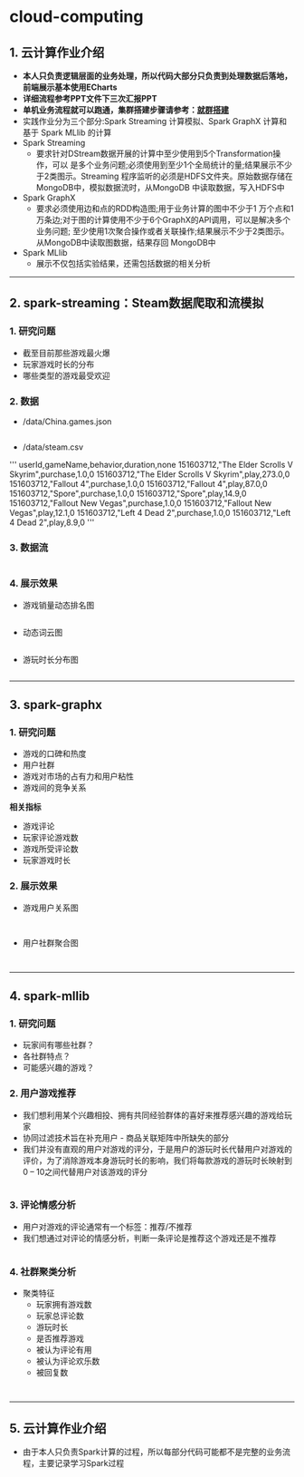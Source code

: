 # cloud-computing

## 1. 云计算作业介绍


- **本人只负责逻辑层面的业务处理，所以代码大部分只负责到处理数据后落地，前端展示基本使用ECharts**
- **详细流程参考PPT文件下三次汇报PPT**
- **单机业务流程就可以跑通，集群搭建步骤请参考：[就群搭建](https://github.com/Thpffcj/BigData-Getting-Started/blob/master/%E9%9B%86%E7%BE%A4%E6%90%AD%E5%BB%BA.md)**
- 实践作业分为三个部分:Spark Streaming 计算模拟、Spark GraphX 计算和基于 Spark MLlib 的计算
- Spark Streaming
  - 要求针对DStream数据开展的计算中至少使用到5个Transformation操作，可以
是多个业务问题;必须使用到至少1个全局统计的量;结果展示不少于2类图示。Streaming 程序监听的必须是HDFS文件夹。原始数据存储在MongoDB中，模拟数据流时，从MongoDB 中读取数据，写入HDFS中
- Spark GraphX
  - 要求必须使用边和点的RDD构造图;用于业务计算的图中不少于1 万个点和1万条边;对于图的计算使用不少于6个GraphX的API调用，可以是解决多个业务问题; 至少使用1次聚合操作或者关联操作;结果展示不少于2类图示。从MongoDB中读取图数据，结果存回 MongoDB中
- Spark MLlib
  - 展示不仅包括实验结果，还需包括数据的相关分析

***

## 2. spark-streaming：Steam数据爬取和流模拟

### 1. 研究问题

- 截至目前那些游戏最火爆
- 玩家游戏时长的分布
- 哪些类型的游戏最受欢迎   

### 2. 数据

- /data/China.games.json

![]()

- /data/steam.csv


'''
userId,gameName,behavior,duration,none
151603712,"The Elder Scrolls V Skyrim",purchase,1.0,0
151603712,"The Elder Scrolls V Skyrim",play,273.0,0
151603712,"Fallout 4",purchase,1.0,0
151603712,"Fallout 4",play,87.0,0
151603712,"Spore",purchase,1.0,0
151603712,"Spore",play,14.9,0
151603712,"Fallout New Vegas",purchase,1.0,0
151603712,"Fallout New Vegas",play,12.1,0
151603712,"Left 4 Dead 2",purchase,1.0,0
151603712,"Left 4 Dead 2",play,8.9,0
'''

### 3. 数据流

![]()

### 4. 展示效果

- 游戏销量动态排名图

![]()

- 动态词云图

![]()

- 游玩时长分布图

![]()

***

## 3. spark-graphx

### 1. 研究问题

- 游戏的口碑和热度
- 用户社群
- 游戏对市场的占有力和用户粘性
- 游戏间的竞争关系 
 
**相关指标**

- 游戏评论
- 玩家评论游戏数
- 游戏所受评论数
- 玩家游戏时长

### 2. 展示效果

- 游戏用户关系图

![]()

![]()

- 用户社群聚合图

![]()

![]()

***

## 4. spark-mllib

### 1. 研究问题

- 玩家间有哪些社群？
- 各社群特点？
- 可能感兴趣的游戏？

### 2. 用户游戏推荐

- 我们想利用某个兴趣相投、拥有共同经验群体的喜好来推荐感兴趣的游戏给玩家
- 协同过滤技术旨在补充用户 - 商品关联矩阵中所缺失的部分
- 我们并没有直观的用户对游戏的评分，于是用户的游玩时长代替用户对游戏的评价，为了消除游戏本身游玩时长的影响，我们将每款游戏的游玩时长映射到0 – 10之间代替用户对该游戏的评分

![]()

### 3. 评论情感分析

- 用户对游戏的评论通常有一个标签：推荐/不推荐
- 我们想通过对评论的情感分析，判断一条评论是推荐这个游戏还是不推荐

![]()

### 4. 社群聚类分析

- 聚类特征
  - 玩家拥有游戏数
  - 玩家总评论数
  - 游玩时长
  - 是否推荐游戏
  - 被认为评论有用
  - 被认为评论欢乐数
  - 被回复数

![]()

![]()

***

## 5. 云计算作业介绍

- 由于本人只负责Spark计算的过程，所以每部分代码可能都不是完整的业务流程，主要记录学习Spark过程






